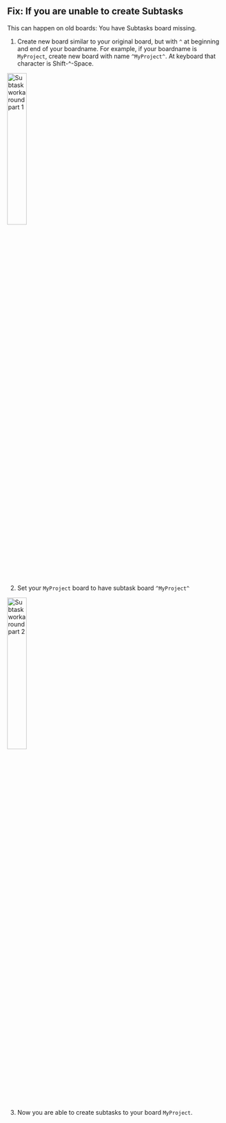 ## Fix: If you are unable to create Subtasks

This can happen on old boards: You have Subtasks board missing.

1) Create new board similar to your original board, but with `^` at beginning and end of your boardname. For example, if your boardname is `MyProject`, create new board with name `^MyProject^`. At keyboard that character is Shift-^-Space.

<img src="https://wekan.github.io/subtasks/subtask-workaround-part1.png" width="30%" alt="Subtask workaround part 1" />

2) Set your `MyProject` board to have subtask board `^MyProject^`

<img src="https://wekan.github.io/subtasks/subtask-workaround-part2.png" width="30%" alt="Subtask workaround part 2" />

3) Now you are able to create subtasks to your board `MyProject`.

